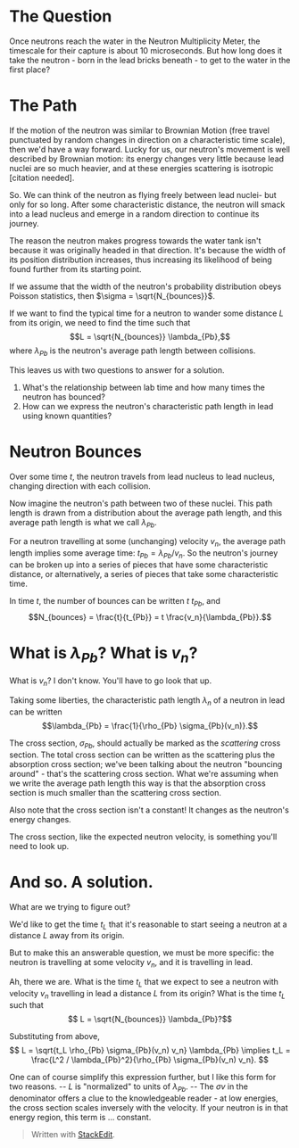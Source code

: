 
The Question
===========
Once neutrons reach the water in the Neutron Multiplicity Meter, the timescale for their capture is about 10 microseconds.  But how long does it take the neutron - born in the lead bricks beneath - to get to the water in the first place?


The Path
=======
If the motion of the neutron was similar to Brownian Motion (free travel punctuated by random changes in direction on a characteristic time scale), then we'd have a way forward.  Lucky for us, our neutron's movement is well described by Brownian motion: its energy changes very little because lead nuclei are so much heavier, and at these energies scattering is isotropic [citation needed].

So.  We can think of the neutron as flying freely between lead nuclei- but only for so long.  After some characteristic distance, the neutron will smack into a lead nucleus and emerge in a random direction to continue its journey.

The reason the neutron makes progress towards the water tank isn't because it was originally headed in that direction.  It's because the width of its position distribution increases, thus increasing its likelihood of being found further from its starting point.

If we assume that the width of the neutron's probability distribution obeys Poisson statistics, then $\sigma = \sqrt{N_{bounces}}$.

If we want to find the typical time for a neutron to wander some distance $L$ from its origin, we need to find the time such that
$$L = \sqrt{N_{bounces}} \lambda_{Pb},$$
where $\lambda_{Pb}$ is the neutron's average path length between collisions.

This leaves us with two questions to answer for a solution.
1. What's the relationship between lab time and how many times the neutron has bounced?
2. How can we express the neutron's characteristic path length in lead using known quantities?


Neutron Bounces 
==============
Over some time $t$, the neutron travels from lead nucleus to lead nucleus, changing direction with each collision.  

Now imagine the neutron's path between two of these nuclei.  This path length is drawn from a distribution about the average path length, and this average path length is what we call $\lambda_{Pb}$.  

For a neutron travelling at some (unchanging) velocity $v_n$, the average path length implies some average time: $t_{Pb} = \lambda_{Pb} / v_n$.  So the neutron's journey can be broken up into a series of pieces that have some characteristic distance, or alternatively, a series of pieces that take some characteristic time.

In time $t$, the number of bounces can be written $t \ t_{Pb}$, and
$$N_{bounces} = \frac{t}{t_{Pb}} = t \frac{v_n}{\lambda_{Pb}}.$$


What is $\lambda_{Pb}$?  What is $v_n$?
==================================
What is $v_n$?  I don't know.  You'll have to go look that up.

Taking some liberties, the characteristic path length $\lambda_n$ of a neutron in lead can be written
$$\lambda_{Pb} = \frac{1}{\rho_{Pb} \sigma_{Pb}(v_n)}.$$

The cross section, $\sigma_{Pb}$, should actually be marked as the _scattering_ cross section.  The total cross section can be written as the scattering plus the absorption cross section; we've been talking about the neutron "bouncing around" - that's the scattering cross section.  What we're assuming when we write the average path length this way is that the absorption cross section is much smaller than the scattering cross section.

Also note that the cross section isn't a constant!  It changes as the neutron's energy changes.

The cross section, like the expected neutron velocity, is something you'll need to look up.

And so.  A solution.
================
What are we trying to figure out?

We'd like to get the time $t_L$ that it's reasonable to start seeing a neutron at a distance $L$ away from its origin.

But to make this an answerable question, we must be more specific: the neutron is travelling at some velocity $v_n$, and it is travelling in lead.

Ah, there we are.  What is the time $t_L$ that we expect to see a neutron with velocity $v_n$ travelling in lead a distance $L$ from its origin?  What is the time $t_L$ such that
$$ L = \sqrt{N_{bounces}} \lambda_{Pb}?$$

Substituting from above, 
$$ 
L = \sqrt{t_L \rho_{Pb} \sigma_{Pb}(v_n) v_n} \lambda_{Pb} 
\implies 
t_L = \frac{L^2 / \lambda_{Pb}^2}{\rho_{Pb} \sigma_{Pb}(v_n) v_n}.
$$

One can of course simplify this expression further, but I like this form for two reasons.
-- $L$ is "normalized" to units of $\lambda_{Pb}$.
-- The $\sigma v$ in the denominator offers a clue to the knowledgeable reader - at low energies, the cross section scales inversely with the velocity.  If your neutron is in that energy region, this term is ... constant.

> Written with [StackEdit](https://stackedit.io/).